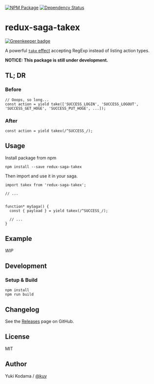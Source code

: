 [![NPM Package][npm_img]][npm_site]
[![Dependency Status][david_img]][david_site]

# redux-saga-takex

[![Greenkeeper badge](https://badges.greenkeeper.io/kuy/redux-saga-takex.svg)](https://greenkeeper.io/)

A powerful [`take` effect](https://yelouafi.github.io/redux-saga/docs/api/index.html#takepattern) accepting RegExp instead of listing action types.

**NOTICE: This package is still under development.**

## TL; DR

### Before

```
// Ooops, so long...
const action = yield take(['SUCCESS_LOGIN', 'SUCCESS_LOGOUT', 'SUCCESS_GET_HOGE', 'SUCCESS_PUT_HOGE', ...]);
```

### After

```
const action = yield takex(/^SUCCESS_/);
```


## Usage

Install package from npm

```
npm install --save redux-saga-takex
```

Then import and use it in your saga.

```
import takex from 'redux-saga-takex';

// ...


function* mySaga() {
  const { payload } = yield takex(/^SUCCESS_/);

  // ...
}
```


## Example

*WIP*


## Development

### Setup & Build

```
npm install
npm run build
```


## Changelog

See the [Releases](https://github.com/kuy/redux-saga-takex/releases) page on GitHub.


## License

MIT


## Author

Yuki Kodama / [@kuy](https://twitter.com/kuy)

[npm_img]: https://img.shields.io/npm/v/redux-saga-takex.svg
[npm_site]: https://www.npmjs.org/package/redux-saga-takex
[david_img]: https://img.shields.io/david/kuy/redux-saga-takex.svg
[david_site]: https://david-dm.org/kuy/redux-saga-takex
